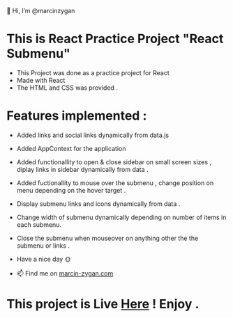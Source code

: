 👋 Hi, I’m @marcinzygan

# This is React Practice Project "React Submenu"

- This Project was done as a practice project for React
- Made with React
- The HTML and CSS was provided .

# Features implemented :

- Added links and social links dynamically from data.js
- Added AppContext for the application
- Added functionallity to open & close sidebar on small screen sizes , diplay links in sidebar dynamically from data .
- Added fuctionallity to mouse over the submenu , change position on menu depending on the hover target .
- Display submenu links and icons dynamically from data .
- Change width of submenu dynamically depending on number of items in each submenu.
- Close the submenu when mouseover on anything other the the submenu or links .

- Have a nice day 🌞
- 📫 Find me on <a href="https://marcin-zygan.com">marcin-zygan.com</a>

# This project is Live <a href="https://mz-react-submenu.netlify.app">Here</a> ! Enjoy .
